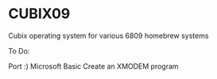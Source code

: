 # CUBIX09
Cubix operating system for various 6809 homebrew systems

To Do:

Port :)
Microsoft Basic
Create an XMODEM program